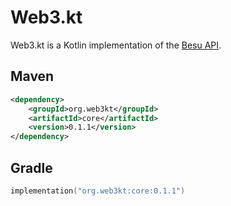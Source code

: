 # Web3.kt

Web3.kt is a Kotlin implementation of the [Besu API](https://besu.hyperledger.org/development/public-networks/reference/api).

## Maven

```xml
<dependency>
    <groupId>org.web3kt</groupId>
    <artifactId>core</artifactId>
    <version>0.1.1</version>
</dependency>
```

## Gradle

```kotlin
implementation("org.web3kt:core:0.1.1")
```